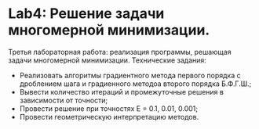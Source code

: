# Lab4: Решение задачи многомерной минимизации.
Третья лабораторная работа: реализация программы, решающая задачи многомерной минимизации.
Технические задания:
- Реализовать алгоритмы градиентного метода первого порядка с дроблением шага и градиенного методоа второго порядка Б.Ф.Г.Ш.;
- Вывести количество итераций и промежуточные решения в зависимости от точности;
- Провести решение при точностях Е = 0.1, 0.01, 0.001;
- Провести геометрическую интерпретацию методов.
